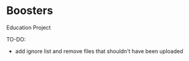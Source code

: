 # Boosters
Education Project

TO-DO:
- add ignore list and remove files that shouldn't have been uploaded
